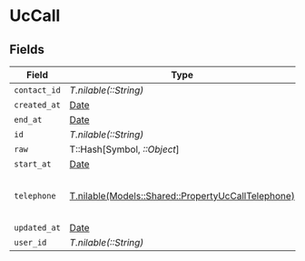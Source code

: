 # UcCall


## Fields

| Field                                                                                                | Type                                                                                                 | Required                                                                                             | Description                                                                                          |
| ---------------------------------------------------------------------------------------------------- | ---------------------------------------------------------------------------------------------------- | ---------------------------------------------------------------------------------------------------- | ---------------------------------------------------------------------------------------------------- |
| `contact_id`                                                                                         | *T.nilable(::String)*                                                                                | :heavy_minus_sign:                                                                                   | N/A                                                                                                  |
| `created_at`                                                                                         | [Date](https://ruby-doc.org/stdlib-2.6.1/libdoc/date/rdoc/Date.html)                                 | :heavy_minus_sign:                                                                                   | N/A                                                                                                  |
| `end_at`                                                                                             | [Date](https://ruby-doc.org/stdlib-2.6.1/libdoc/date/rdoc/Date.html)                                 | :heavy_minus_sign:                                                                                   | N/A                                                                                                  |
| `id`                                                                                                 | *T.nilable(::String)*                                                                                | :heavy_minus_sign:                                                                                   | N/A                                                                                                  |
| `raw`                                                                                                | T::Hash[Symbol, *::Object*]                                                                          | :heavy_minus_sign:                                                                                   | N/A                                                                                                  |
| `start_at`                                                                                           | [Date](https://ruby-doc.org/stdlib-2.6.1/libdoc/date/rdoc/Date.html)                                 | :heavy_minus_sign:                                                                                   | N/A                                                                                                  |
| `telephone`                                                                                          | [T.nilable(Models::Shared::PropertyUcCallTelephone)](../../models/shared/propertyuccalltelephone.md) | :heavy_minus_sign:                                                                                   | The telephone number called                                                                          |
| `updated_at`                                                                                         | [Date](https://ruby-doc.org/stdlib-2.6.1/libdoc/date/rdoc/Date.html)                                 | :heavy_minus_sign:                                                                                   | N/A                                                                                                  |
| `user_id`                                                                                            | *T.nilable(::String)*                                                                                | :heavy_minus_sign:                                                                                   | N/A                                                                                                  |